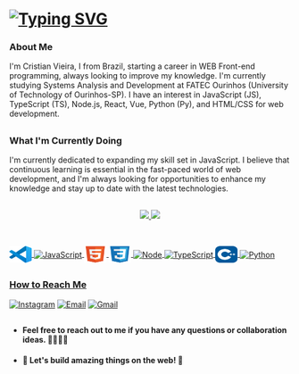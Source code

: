 # [![Typing SVG](https://readme-typing-svg.demolab.com?font=Fira+Code&pause=1000&width=435&lines=Welcome+to+my+GitHub+Profile!+%F0%9F%91%8B)](https://git.io/typing-svg)

### About Me
I'm Cristian Vieira, I from Brazil, starting a career in WEB Front-end programming, always looking to improve my knowledge. I'm currently studying Systems Analysis and Development at FATEC Ourinhos (University of Technology of Ourinhos-SP). I have an interest in JavaScript (JS), TypeScript (TS), Node.js, React, Vue, Python (Py), and HTML/CSS for web development.
##
  ### What I'm Currently Doing
I'm currently dedicated to expanding my skill set in JavaScript. I believe that continuous learning is essential in the fast-paced world of web development, and I'm always looking for opportunities to enhance my knowledge and stay up to date with the latest technologies.
##

<div align="center">
  <a href="https://github.com/Cristian-Vieira">
  <img height="150em" src="https://github-readme-stats.vercel.app/api?username=Cristian-Vieira&show_icons=true&theme=transparent&include_all_commits=true&count_private=true"/>
  <img height="150em" src="https://github-readme-stats.vercel.app/api/top-langs/?username=Cristian-Vieira&layout=compact&langs_count=7&theme=transparent"/>
</div>
  
 ##
  
  <div style="display: inline_block"><br>
    <img align="center" alt="VSCode" height="30" width="40" src="https://raw.githubusercontent.com/devicons/devicon/master/icons/vscode/vscode-original.svg">
    <img align="center" alt="JavaScript" height="30" width="40" src="https://cdn.jsdelivr.net/gh/devicons/devicon/icons/javascript/javascript-original.svg">
    <img align="center" alt="HTML" height="30" width="40" src="https://raw.githubusercontent.com/devicons/devicon/master/icons/html5/html5-original.svg">
    <img align="center" alt="CSS" height="30" width="40" src="https://raw.githubusercontent.com/devicons/devicon/master/icons/css3/css3-original.svg">
    <!--- <img align="center" alt="React" height="30" width="40" src="https://cdn.jsdelivr.net/gh/devicons/devicon/icons/react/react-original.svg">-->
    <img align="center" alt="Node" height="30" width="40" src="https://cdn.jsdelivr.net/gh/devicons/devicon/icons/nodejs/nodejs-original.svg">
    <img align="center" alt="TypeScript" height="30" width="40" src="https://cdn.jsdelivr.net/gh/devicons/devicon/icons/typescript/typescript-original.svg">
    <img align="center" alt="C++" height="30" width="40" src="https://raw.githubusercontent.com/tandpfun/skill-icons/59059d9d1a2c092696dc66e00931cc1181a4ce1f/icons/CPP.svg">
    <img align="center" alt="Python" height="30" width="40" src="https://cdn.jsdelivr.net/gh/devicons/devicon/icons/python/python-original.svg">
  </div>
  
##
  
### How to Reach Me
[![Instagram](https://img.shields.io/badge/Instagram-E4405F?style=for-the-badge&logo=instagram&logoColor=white)](https://www.instagram.com/cristian.v.1/)
[![Email](https://img.shields.io/badge/Outlook-0078D4?style=for-the-badge&logo=microsoft-outlook&logoColor=white)](mailto:cristian.evangelista@fatec.sp.gov.br)
[![Gmail](https://img.shields.io/badge/-Gmail-%23333?style=for-the-badge&logo=gmail&logoColor=white)](mailto:mackone128@gmail.com)
##
  
- #### Feel free to reach out to me if you have any questions or collaboration ideas. 🤜🏽🤛🏽
- #### 🚀 Let's build amazing things on the web! 🚀

